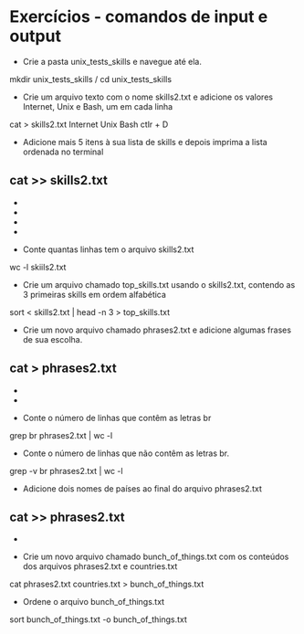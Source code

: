 # Exercícios - comandos de input e output

- Crie a pasta unix_tests_skills e navegue até ela.

mkdir unix_tests_skills / cd unix_tests_skills

- Crie um arquivo texto com o nome skills2.txt e adicione os valores Internet, Unix e Bash, um em cada linha

cat > skills2.txt 
Internet
Unix 
Bash
ctlr + D

- Adicione mais 5 itens à sua lista de skills e depois imprima a lista ordenada no terminal

cat >> skills2.txt
-
-
-
-
-

- Conte quantas linhas tem o arquivo skills2.txt

wc -l skiils2.txt

- Crie um arquivo chamado top_skills.txt usando o skills2.txt, contendo as 3 primeiras skills em ordem alfabética

sort < skills2.txt | head -n 3 > top_skills.txt

- Crie um novo arquivo chamado phrases2.txt e adicione algumas frases de sua escolha.

cat > phrases2.txt
-
-
-

- Conte o número de linhas que contêm as letras br

grep br phrases2.txt | wc -l

- Conte o número de linhas que não contêm as letras br.

grep -v br phrases2.txt | wc -l

- Adicione dois nomes de países ao final do arquivo phrases2.txt

cat >> phrases2.txt
-
-

- Crie um novo arquivo chamado bunch_of_things.txt com os conteúdos dos arquivos phrases2.txt e countries.txt
 
 cat phrases2.txt countries.txt > bunch_of_things.txt

 - Ordene o arquivo bunch_of_things.txt

 sort bunch_of_things.txt -o bunch_of_things.txt